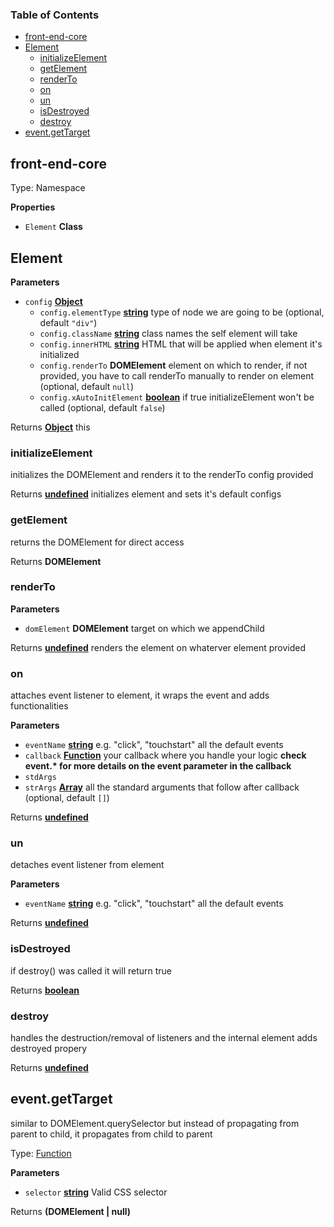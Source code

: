 <!-- Generated by documentation.js. Update this documentation by updating the source code. -->

### Table of Contents

-   [front-end-core](#front-end-core)
-   [Element](#element)
    -   [initializeElement](#initializeelement)
    -   [getElement](#getelement)
    -   [renderTo](#renderto)
    -   [on](#on)
    -   [un](#un)
    -   [isDestroyed](#isdestroyed)
    -   [destroy](#destroy)
-   [event.getTarget](#eventgettarget)

## front-end-core

Type: Namespace

**Properties**

-   `Element` **Class** 

## Element

**Parameters**

-   `config` **[Object](https://developer.mozilla.org/docs/Web/JavaScript/Reference/Global_Objects/Object)** 
    -   `config.elementType` **[string](https://developer.mozilla.org/docs/Web/JavaScript/Reference/Global_Objects/String)** type of node we are going to be (optional, default `"div"`)
    -   `config.className` **[string](https://developer.mozilla.org/docs/Web/JavaScript/Reference/Global_Objects/String)** class names the self element will take
    -   `config.innerHTML` **[string](https://developer.mozilla.org/docs/Web/JavaScript/Reference/Global_Objects/String)** HTML that will be applied when element it's initialized
    -   `config.renderTo` **DOMElement** element on which to render, if not provided, you have to call renderTo manually to render on element (optional, default `null`)
    -   `config.xAutoInitElement` **[boolean](https://developer.mozilla.org/docs/Web/JavaScript/Reference/Global_Objects/Boolean)** if true initializeElement won't be called (optional, default `false`)

Returns **[Object](https://developer.mozilla.org/docs/Web/JavaScript/Reference/Global_Objects/Object)** this

### initializeElement

initializes the DOMElement and renders it to the renderTo config provided

Returns **[undefined](https://developer.mozilla.org/docs/Web/JavaScript/Reference/Global_Objects/undefined)** initializes element and sets it's default configs

### getElement

returns the DOMElement for direct access

Returns **DOMElement** 

### renderTo

**Parameters**

-   `domElement` **DOMElement** target on which we appendChild

Returns **[undefined](https://developer.mozilla.org/docs/Web/JavaScript/Reference/Global_Objects/undefined)** renders the element on whaterver element provided

### on

attaches event listener to element, it wraps the event and adds functionalities

**Parameters**

-   `eventName` **[string](https://developer.mozilla.org/docs/Web/JavaScript/Reference/Global_Objects/String)** e.g. "click", "touchstart" all the default events
-   `callback` **[Function](https://developer.mozilla.org/docs/Web/JavaScript/Reference/Statements/function)** your callback where you handle your logic **check event.\* for more details on the event parameter in the callback**
-   `stdArgs`  
-   `strArgs` **[Array](https://developer.mozilla.org/docs/Web/JavaScript/Reference/Global_Objects/Array)** all the standard arguments that follow after callback (optional, default `[]`)

Returns **[undefined](https://developer.mozilla.org/docs/Web/JavaScript/Reference/Global_Objects/undefined)** 

### un

detaches event listener from element

**Parameters**

-   `eventName` **[string](https://developer.mozilla.org/docs/Web/JavaScript/Reference/Global_Objects/String)** e.g. "click", "touchstart" all the default events

Returns **[undefined](https://developer.mozilla.org/docs/Web/JavaScript/Reference/Global_Objects/undefined)** 

### isDestroyed

if destroy() was called it will return true

Returns **[boolean](https://developer.mozilla.org/docs/Web/JavaScript/Reference/Global_Objects/Boolean)** 

### destroy

handles the destruction/removal of listeners and the internal element
adds destroyed propery

Returns **[undefined](https://developer.mozilla.org/docs/Web/JavaScript/Reference/Global_Objects/undefined)** 

## event.getTarget

similar to DOMElement.querySelector but instead of propagating from parent to child, it propagates from child to parent

Type: [Function](https://developer.mozilla.org/docs/Web/JavaScript/Reference/Statements/function)

**Parameters**

-   `selector` **[string](https://developer.mozilla.org/docs/Web/JavaScript/Reference/Global_Objects/String)** Valid CSS selector

Returns **(DOMElement | null)** 
